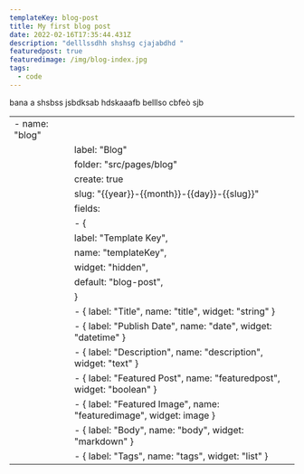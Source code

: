 ```yaml
---
templateKey: blog-post
title: My first blog post
date: 2022-02-16T17:35:44.431Z
description: "delllssdhh shshsg cjajabdhd "
featuredpost: true
featuredimage: /img/blog-index.jpg
tags:
  - code
---
```

bana a shsbss jsbdksab hdskaaafb belllso cbfeò sjb





<!--StartFragment-->

|                 |                                                                        |
| --------------- | ---------------------------------------------------------------------- |
| \- name: "blog" |                                                                        |
|                 | label: "Blog"                                                          |
|                 | folder: "src/pages/blog"                                               |
|                 | create: true                                                           |
|                 | slug: "{{year}}-{{month}}-{{day}}-{{slug}}"                            |
|                 | fields:                                                                |
|                 | \- {                                                                   |
|                 | label: "Template Key",                                                 |
|                 | name: "templateKey",                                                   |
|                 | widget: "hidden",                                                      |
|                 | default: "blog-post",                                                  |
|                 | }                                                                      |
|                 | \- { label: "Title", name: "title", widget: "string" }                 |
|                 | \- { label: "Publish Date", name: "date", widget: "datetime" }         |
|                 | \- { label: "Description", name: "description", widget: "text" }       |
|                 | \- { label: "Featured Post", name: "featuredpost", widget: "boolean" } |
|                 | \- { label: "Featured Image", name: "featuredimage", widget: image }   |
|                 | \- { label: "Body", name: "body", widget: "markdown" }                 |
|                 | \- { label: "Tags", name: "tags", widget: "list" }                     |

<!--EndFragment-->